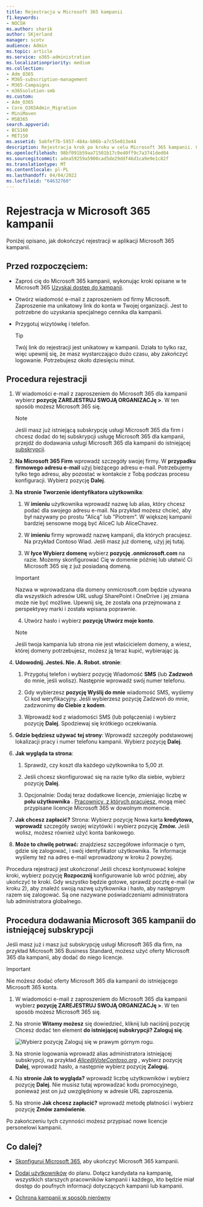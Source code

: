 ```yaml
---
title: Rejestracja w Microsoft 365 kampanii
f1.keywords:
- NOCSH
ms.author: sharik
author: SKjerland
manager: scotv
audience: Admin
ms.topic: article
ms.service: o365-administration
ms.localizationpriority: medium
ms.collection:
- Adm_O365
- M365-subscription-management
- M365-Campaigns
- m365solution-smb
ms.custom:
- Adm_O365
- Core_O365Admin_Migration
- MiniMaven
- MSB365
search.appverid:
- BCS160
- MET150
ms.assetid: 5abfef7b-5957-484a-b06b-a7c55e013e44
description: Rejestracja krok po kroku w celu Microsoft 365 kampanii. Chroń swoją kampanię przed zagrożeniami bezpieczeństwa w związku z pocztą e-mail, danymi i komunikacją.
ms.openlocfilehash: 98bf091b59aa71501b17c0e40ff9c7a3741ded04
ms.sourcegitcommit: adea59259a5900cad5de29ddf46d1ca9e9e1c82f
ms.translationtype: MT
ms.contentlocale: pl-PL
ms.lasthandoff: 04/04/2022
ms.locfileid: "64632760"
---
```

# <a name="sign-up-for-microsoft-365-for-campaigns"></a>Rejestracja w Microsoft 365 kampanii 

Poniżej opisano, jak dokończyć rejestracji w aplikacji Microsoft 365 kampanii.

## <a name="before-you-start"></a>Przed rozpoczęciem:

- Zaproś cię do Microsoft 365 kampanii, wykonując kroki opisane w te Microsoft 365 [Uzyskaj dostęp do kampanii](get-microsoft-365-campaigns.md#get-microsoft-365-for-campaigns).

- Otwórz wiadomość e-mail z zaproszeniem od firmy Microsoft. Zaproszenie ma unikatowy link do konta w Twojej organizacji. Jest to potrzebne do uzyskania specjalnego cennika dla kampanii.

- Przygotuj wizytówkę i telefon.

    > [!TIP]
    > Twój link do rejestracji jest unikatowy w kampanii. Działa to tylko raz, więc upewnij się, że masz wystarczająco dużo czasu, aby zakończyć logowanie. Potrzebujesz około dziesięciu minut.

## <a name="steps-to-sign-up"></a>Procedura rejestracji

1. W wiadomości e-mail z zaproszeniem do Microsoft 365 dla kampanii wybierz **pozycję ZAREJESTRUJ SWOJĄ ORGANIZACJę >**. W ten sposób możesz Microsoft 365 się.
    > [!NOTE]
    > Jeśli masz już istniejącą subskrypcję usługi Microsoft 365 dla firm i chcesz dodać do tej subskrypcji usługę Microsoft 365 dla kampanii, przejdź do dodawania usługi Microsoft 365 dla kampanii do istniejącej [subskrypcji](#steps-to-add-microsoft-365-for-campaigns-to-an-existing-subscription).

2. **Na Microsoft 365 Firm** wprowadź szczegóły swojej firmy. W **przypadku firmowego adresu e-mail** użyj bieżącego adresu e-mail. Potrzebujemy tylko tego adresu, aby pozostać w kontakcie z Tobą podczas procesu konfiguracji. Wybierz pozycję **Dalej**.

3. **Na stronie Tworzenie identyfikatora użytkownika**:
 
    1. W **imieniu** użytkownika wprowadź nazwę lub alias, który chcesz podać dla swojego adresu e-mail. Na przykład możesz chcieć, aby był nazywany po prostu "Alicą" lub "Piotrem". W większej kampanii bardziej sensowne mogą być AliceC lub AliceChavez.
 
    2. W **imieniu** firmy wprowadź nazwę kampanii, dla których pracujesz. Na przykład Contoso Wiad. Jeśli masz już domenę, użyj jej tutaj. 
 
    3. W **łyce Wybierz domenę** wybierz **pozycję .onmicrosoft.com** na razie. Możemy skonfigurować Cię w domenie później lub ułatwić Ci Microsoft 365 się z już posiadaną domeną.

    > [!IMPORTANT]
    > Nazwa w wprowadzana dla domeny onmicrosoft.com będzie używana dla wszystkich adresów URL usługi SharePoint i OneDrive i jej zmiana może nie być możliwe. Upewnij się, że została ona przejmowana z perspektywy marki i została wpisana poprawnie.

    4. Utwórz hasło i wybierz **pozycję Utwórz moje konto**.
 
    > [!NOTE]
    > Jeśli twoja kampania lub strona nie jest właścicielem domeny, a wiesz, której domeny potrzebujesz, możesz ją teraz kupić, wybierając ją.

4. **Udowodnij. Jesteś. Nie. A. Robot. stronie**:
 
    1. Przygotuj telefon i wybierz pozycję Wiadomość **SMS** (lub **Zadzwoń** do mnie, jeśli wolisz). Następnie wprowadź swój numer telefonu. 
 
    2. Gdy wybierzesz **pozycję Wyślij do mnie** wiadomość SMS, wyślemy Ci kod weryfikacyjny. Jeśli wybierzesz pozycję Zadzwoń do mnie, zadzwonimy **do Ciebie z kodem**.
 
    3. Wprowadź kod z wiadomości SMS (lub połączenia) i wybierz pozycję **Dalej**. Spodziewaj się krótkiego oczekiwania. 

5. **Gdzie będziesz używać tej strony**: Wprowadź szczegóły podstawowej lokalizacji pracy i numer telefonu kampanii. Wybierz pozycję **Dalej**.

6. **Jak wygląda ta strona**:

    1. Sprawdź, czy koszt dla każdego użytkownika to 5,00 zł. 

    2. Jeśli chcesz skonfigurować się na razie tylko dla siebie, wybierz pozycję **Dalej**. 

    3. Opcjonalnie: Dodaj teraz dodatkowe licencje, zmieniając liczbę w **polu użytkownika** . [Pracownicy, z których pracujesz](../admin/add-users/add-users.md?toc=%2fmicrosoft-365%2fcampaigns%2ftoc.json), mogą mieć przypisane licencje Microsoft 365 w dowolnym momencie.

7. **Jak chcesz zapłacić?** Strona: Wybierz pozycję Nowa karta **kredytowa, wprowadź** szczegóły swojej wizytówki i wybierz pozycję **Zmów.** Jeśli wolisz, możesz również użyć konta bankowego.

8. **Może to chwilę potrwać:** znajdziesz szczegółowe informacje o tym, gdzie się zalogować, i swój identyfikator użytkownika. Te informacje wyślemy też na adres e-mail wprowadzony w kroku 2 powyżej.

Procedura rejestracji jest ukończona! Jeśli chcesz kontynuować kolejne kroki, wybierz pozycję **Rozpocznij** konfigurowanie lub wróć później, aby ukończyć te kroki. Gdy wszystko będzie gotowe, sprawdź pocztę e-mail (w kroku 2), aby znaleźć swoją nazwę użytkownika i hasło, aby następnym razem się zalogować. Są one nazywane poświadczeniami administratora lub administratora globalnego.

## <a name="steps-to-add-microsoft-365-for-campaigns-to-an-existing-subscription"></a>Procedura dodawania Microsoft 365 kampanii do istniejącej subskrypcji

Jeśli masz już i masz już subskrypcję usługi Microsoft 365 dla firm, na przykład Microsoft 365 Business Standard, możesz użyć oferty Microsoft 365 dla kampanii, aby dodać do niego licencje.

> [!IMPORTANT]
> Nie możesz dodać oferty Microsoft 365 dla kampanii do istniejącego Microsoft 365 konta.

1. W wiadomości e-mail z zaproszeniem do Microsoft 365 dla kampanii wybierz **pozycję ZAREJESTRUJ SWOJĄ ORGANIZACJę >**. W ten sposób możesz Microsoft 365 się.

2. Na stronie **Witamy możesz** się dowiedzieć, kliknij lub naciśnij pozycję Chcesz dodać ten element **do istniejącej subskrypcji? Zaloguj się**.
    
    ![Wybierz pozycję Zaloguj się w prawym górnym rogu.](../media/addtoexisting.png)

3. Na stronie logowania wprowadź alias administratora istniejącej subskrypcji, na przykład *Alice@VoteContoso.org <span></span>*, wybierz pozycję **Dalej**, wprowadź hasło, a następnie wybierz pozycję **Zaloguj.**

4. Na **stronie Jak to wygląda?** wprowadź liczbę użytkowników i wybierz pozycję **Dalej**. Nie musisz tutaj wprowadzać kodu promocyjnego, ponieważ jest on już uwzględniony w adresie URL zaproszenia.

5. Na stronie **Jak chcesz zapłacić?** wprowadź metodę płatności i wybierz pozycję **Zmów zamówienie**.

Po zakończeniu tych czynności możesz przypisać nowe licencje personelowi kampanii[](../admin/manage/assign-licenses-to-users.md).

## <a name="whats-next"></a>Co dalej?

- [Skonfiguruj Microsoft 365](../business/set-up.md?toc=/microsoft-365/campaigns/toc.json), aby ukończyć Microsoft 365 kampanii.

- [Dodaj użytkowników](../admin/add-users/add-users.md?toc=%2fmicrosoft-365%2fcampaigns%2ftoc.json) do planu. Dołącz kandydata na kampanię, wszystkich starszych pracowników kampanii i każdego, kto będzie miał dostęp do poufnych informacji dotyczących kampanii lub kampanii.

- [Ochrona kampanii w sposób nierówny](m365-campaigns-security-overview.md)

